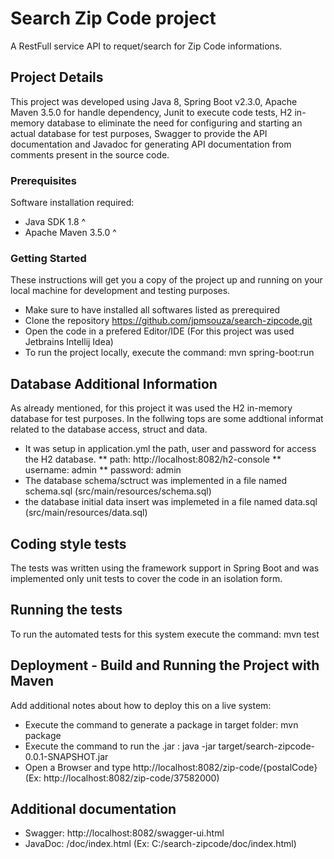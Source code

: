 # Search Zip Code project
A RestFull service API to requet/search for Zip Code informations.

## Project Details
This project was developed using Java 8, Spring Boot v2.3.0, Apache Maven 3.5.0 for handle dependency, Junit to execute code tests, H2 in-memory database to eliminate the need for configuring and starting an actual database for test purposes, Swagger to provide the API documentation and Javadoc for generating API documentation from comments present in the source code.

### Prerequisites

Software installation required:
- Java SDK 1.8 ^
- Apache Maven 3.5.0 ^

### Getting Started

These instructions will get you a copy of the project up and running on your local machine for development and testing purposes. 

* Make sure to have installed all softwares listed as prerequired
* Clone the repository https://github.com/jpmsouza/search-zipcode.git
* Open the code in a prefered Editor/IDE (For this project was used Jetbrains Intellij Idea)
* To run the project locally, execute the command: mvn spring-boot:run

## Database Additional Information

As already mentioned, for this project it was used the H2 in-memory database for test purposes. In the follwing tops are some addtional informat related to the  database access, struct and data.
* It was setup in application.yml the path, user and password for access the H2 database.
** path: http://localhost:8082/h2-console
** username: admin
** password: admin
* The database schema/sctruct was implemented in a file named schema.sql (src/main/resources/schema.sql)
* the database initial data insert was implemeted in a file named data.sql (src/main/resources/data.sql)

## Coding style tests

The tests was written using the framework support in Spring Boot and was implemented only unit tests to cover the code in an isolation form.

## Running the tests

To run the automated tests for this system execute the command: mvn test

## Deployment - Build and Running the Project with Maven

Add additional notes about how to deploy this on a live system:

* Execute the command to generate a package in target folder: mvn package
* Execute the command to run the .jar : java -jar target/search-zipcode-0.0.1-SNAPSHOT.jar
* Open a Browser and type http://localhost:8082/zip-code/{postalCode} (Ex: http://localhost:8082/zip-code/37582000)

## Additional documentation
* Swagger: http://localhost:8082/swagger-ui.html
* JavaDoc: /doc/index.html (Ex: C:/search-zipcode/doc/index.html)
